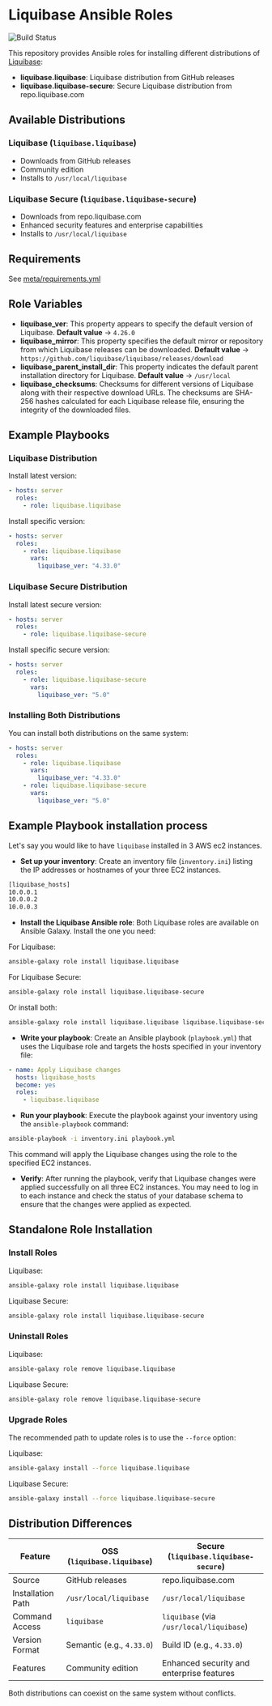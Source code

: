 # Liquibase Ansible Roles

![Build Status](https://github.com/liquibase/liquibase/actions/workflows/build.yml/badge.svg)

This repository provides Ansible roles for installing different distributions of [Liquibase](http://www.liquibase.org):

- **liquibase.liquibase**: Liquibase distribution from GitHub releases
- **liquibase.liquibase-secure**: Secure Liquibase distribution from repo.liquibase.com

## Available Distributions

### Liquibase (`liquibase.liquibase`)

- Downloads from GitHub releases
- Community edition
- Installs to `/usr/local/liquibase`

### Liquibase Secure (`liquibase.liquibase-secure`)

- Downloads from repo.liquibase.com
- Enhanced security features and enterprise capabilities
- Installs to `/usr/local/liquibase`

## Requirements

See [meta/requirements.yml](meta/requirements.yml)

## Role Variables

- **liquibase_ver**: This property appears to specify the default version of Liquibase. **Default value** -> `4.26.0`
- **liquibase_mirror**: This property specifies the default mirror or repository from which Liquibase releases can be downloaded. **Default value** -> `https://github.com/liquibase/liquibase/releases/download`
- **liquibase_parent_install_dir**: This property indicates the default parent installation directory for Liquibase. **Default value** -> `/usr/local`
- **liquibase_checksums**: Checksums for different versions of Liquibase along with their respective download URLs. The checksums are SHA-256 hashes calculated for each Liquibase release file, ensuring the integrity of the downloaded files.

## Example Playbooks

### Liquibase Distribution

Install latest version:

```yml
- hosts: server
  roles:
    - role: liquibase.liquibase
```

Install specific version:

```yml
- hosts: server
  roles:
    - role: liquibase.liquibase
      vars:
        liquibase_ver: "4.33.0"
```

### Liquibase Secure Distribution

Install latest secure version:

```yml
- hosts: server
  roles:
    - role: liquibase.liquibase-secure
```

Install specific secure version:

```yml
- hosts: server
  roles:
    - role: liquibase.liquibase-secure
      vars:
        liquibase_ver: "5.0"
```

### Installing Both Distributions

You can install both distributions on the same system:

```yml
- hosts: server
  roles:
    - role: liquibase.liquibase
      vars:
        liquibase_ver: "4.33.0"
    - role: liquibase.liquibase-secure
      vars:
        liquibase_ver: "5.0"
```

## Example Playbook installation process

Let's say you would like to have `liquibase` installed in 3 AWS ec2 instances.

- **Set up your inventory**: Create an inventory file (`inventory.ini`) listing the IP addresses or hostnames of your three EC2 instances.

```bash
[liquibase_hosts]
10.0.0.1
10.0.0.2
10.0.0.3
```

- **Install the Liquibase Ansible role**: Both Liquibase roles are available on Ansible Galaxy. Install the one you need:

For Liquibase:

```bash
ansible-galaxy role install liquibase.liquibase
```

For Liquibase Secure:

```bash
ansible-galaxy role install liquibase.liquibase-secure
```

Or install both:

```bash
ansible-galaxy role install liquibase.liquibase liquibase.liquibase-secure
```

- **Write your playbook**: Create an Ansible playbook (`playbook.yml`) that uses the Liquibase role and targets the hosts specified in your inventory file:

```yml
- name: Apply Liquibase changes
  hosts: liquibase_hosts
  become: yes
  roles:
    - liquibase.liquibase
```

- **Run your playbook**: Execute the playbook against your inventory using the `ansible-playbook` command:

```bash
ansible-playbook -i inventory.ini playbook.yml
```

This command will apply the Liquibase changes using the role to the specified EC2 instances.

- **Verify**: After running the playbook, verify that Liquibase changes were applied successfully on all three EC2 instances. You may need to log in to each instance and check the status of your database schema to ensure that the changes were applied as expected.

## Standalone Role Installation

### Install Roles

Liquibase:

```bash
ansible-galaxy role install liquibase.liquibase
```

Liquibase Secure:

```bash
ansible-galaxy role install liquibase.liquibase-secure
```

### Uninstall Roles

Liquibase:

```bash
ansible-galaxy role remove liquibase.liquibase
```

Liquibase Secure:

```bash
ansible-galaxy role remove liquibase.liquibase-secure
```

### Upgrade Roles

The recommended path to update roles is to use the `--force` option:

Liquibase:

```bash
ansible-galaxy install --force liquibase.liquibase
```

Liquibase Secure:

```bash
ansible-galaxy install --force liquibase.liquibase-secure
```

## Distribution Differences

| Feature           | OSS (`liquibase.liquibase`) | Secure (`liquibase.liquibase-secure`)     |
| ----------------- | --------------------------- | ----------------------------------------- |
| Source            | GitHub releases             | repo.liquibase.com                        |
| Installation Path | `/usr/local/liquibase`      | `/usr/local/liquibase`                    |
| Command Access    | `liquibase`                 | `liquibase` (via `/usr/local/liquibase`)  |
| Version Format    | Semantic (e.g., `4.33.0`)   | Build ID (e.g., `4.33.0`)                 |
| Features          | Community edition           | Enhanced security and enterprise features |

Both distributions can coexist on the same system without conflicts.
